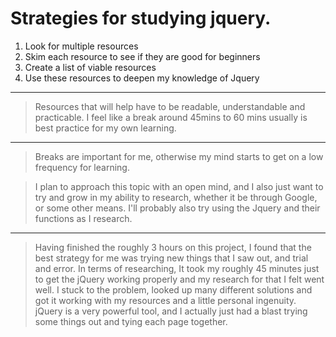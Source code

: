 # Strategies for studying jquery.

1. Look for multiple resources
2. Skim each resource to see if they are good for beginners
3. Create a list of viable resources
4. Use these resources to deepen my knowledge of Jquery

----

> Resources that will help have to be readable, understandable and practicable. I feel like a break around 45mins to 60 mins usually is best practice for my own learning.

----

> Breaks are important for me, otherwise my mind starts to get on a low frequency for learning.

> I plan to approach this topic with an open mind, and I also just want to try and grow in my ability to research, whether it be through Google, or some other means. I'll probably also try using the Jquery and their functions as I research.

-----

> Having finished the roughly 3 hours on this project, I found that the best strategy for me was trying new things that I saw out, and trial and error. In terms of researching, It took my roughly 45 minutes just to get the jQuery working properly and my research for that I felt went well. I stuck to the problem, looked up many different solutions and got it working with my resources and a little personal ingenuity. jQuery is a very powerful tool, and I actually just had a blast trying some things out and tying each page together.